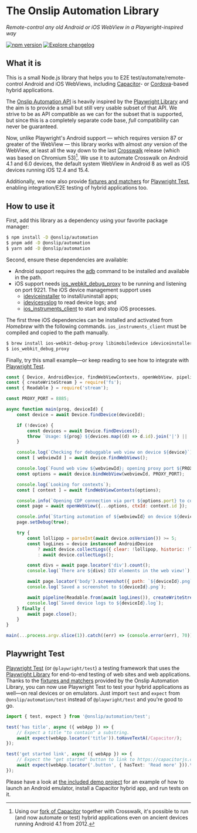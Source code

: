 # The Onslip Automation Library

*Remote-control any old Android or iOS WebView in a Playwright-inspired way*

[![npm version](https://badge.fury.io/js/%40onslip%2Fautomation.svg)](https://badge.fury.io/js/%40onslip%2Fautomation)
[![Explore changelog](https://img.shields.io/badge/changelog-explore-brightgreen)](https://changelogs.xyz/@onslip/automation)

## What it is

This is a small Node.js library that helps you to E2E test/automate/remote-control Android and iOS WebViews, including
[Capacitor]- or [Cordova]-based hybrid applications.

The [Onslip Automation API](docs/index/README.md) is heavily inspired by the [Playwright Library] and the aim is to
provide a small but still very usable subset of that API. We strive to be as API compatible as we can for the subset
that is supported, but since this is a completely separate code base, *full* compatibility can never be guaranteed.

Now, unlike Playwright's Android support — which requires version 87 or greater of the WebView — this library works with
almost *any* version of the WebView, at least all the way down to the last [Crosswalk] release (which was based on
Chromium 53)[^1]. We use it to automate Crosswalk on Android 4.1 and 6.0 devices, the default system WebView in Android
8 as well as iOS devices running iOS 12.4 and 15.4.

Additionally, we now also provide [fixtures and matchers](docs/test/README.md) for [Playwright Test](#playwright-test),
enabling integration/E2E testing of hybrid applications too.

## How to use it

First, add this library as a dependency using your favorite package manager:

```sh
$ npm install -D @onslip/automation
$ pnpm add -D @onslip/automation
$ yarn add -D @onslip/automation
```

Second, ensure these dependencies are available:

* Android support requires the [adb] command to be installed and available in the path.
* iOS support needs [ios_webkit_debug_proxy] to be running and listening on port 9221. The iOS device management support
  uses
  * [ideviceinstaller] to install/uninstall apps;
  * [idevicesyslog] to read device logs; and
  * [ios_instruments_client] to start and stop iOS processes.

The first three iOS dependencies can be installed and activated from *Homebrew* with the following commands.
`ios_instruments_client` must be compiled and copied to the path manually.

```sh
$ brew install ios-webkit-debug-proxy libimobiledevice ideviceinstaller
$ ios_webkit_debug_proxy
```

Finally, try this small example—or keep reading to see how to integrate with [Playwright Test](#playwright-test).

```js
const { Device, AndroidDevice, findWebViewContexts, openWebView, pipeline } = require('@onslip/automation');
const { createWriteStream } = require('fs');
const { Readable } = require('stream');

const PROXY_PORT = 8885;

async function main(prog, deviceId) {
    const device = await Device.findDevice(deviceId);

    if (!device) {
        const devices = await Device.findDevices();
        throw `Usage: ${prog} ${devices.map((d) => d.id).join('|') || '<device>'}`;
    }

    console.log(`Checking for debuggable web view on device ${device}`);
    const [ webviewId ] = await device.findWebViews();

    console.log(`Found web view ${webviewId}; opening proxy port ${PROXY_PORT}`);
    const options = await device.bindWebView(webviewId, PROXY_PORT);

    console.log(`Looking for contexts`);
    const [ context ] = await findWebViewContexts(options);

    console.info(`Opening CDP connection via port ${options.port} to context ${context.id} <${context.url}>`);
    const page = await openWebView({...options, ctxId: context.id });

    console.info(`Starting automation of ${webviewId} on device ${device}`);
    page.setDebug(true);

    try {
        const lollipop = parseInt(await device.osVersion()) >= 5;
        const logLines = device instanceof AndroidDevice
            ? await device.collectLogs({ clear: !lollipop, historic: !lollipop, filterspecs: ['*:D'] })
            : await device.collectLogs();

        const divs = await page.locator('div').count();
        console.log(`There are ${divs} DIV elements in the web view!`);

        await page.locator('body').screenshot({ path: `${deviceId}.png` });
        console.log(`Saved a screenshot to ${deviceId}.png`);

        await pipeline(Readable.from(await logLines()), createWriteStream(`${deviceId}.log`));
        console.log(`Saved device logs to ${deviceId}.log`);
    } finally {
        await page.close();
    }
}

main(...process.argv.slice(1)).catch((err) => (console.error(err), 70)).then(process.exit);
```

## Playwright Test

[Playwright Test] (or `@playwright/test`) a testing framework that uses the [Playwright Library] for end-to-end testing
of web sites and web applications. Thanks to the [fixtures and matchers](docs/test/README.md) provided by the Onslip
Automation Library, you can now use Playwright Test to test your hybrid applications as well—on real devices or on
emulators. Just import `test` and `expect` from `@onslip/automation/test` instead of `@playwright/test` and you're good
to go.

```ts
import { test, expect } from '@onslip/automation/test';

test('has title', async ({ webApp }) => {
    // Expect a title "to contain" a substring.
    await expect(webApp.locator('title')).toHaveTextA(/Capacitor/);
});

test('get started link', async ({ webApp }) => {
    // Expect the "get started" button to link to https://capacitorjs.com.
    await expect(webApp.locator('.button', { hasText: 'Read more' })).toHaveAttributeA('href', 'https://capacitorjs.com');
});
```

Please have a look at [the included demo project](tests/) for an example of how to launch an Android emulator, install a
Capacitor hybrid app, and run tests on it.

[Capacitor]:              https://capacitorjs.com/
[Cordova]:                https://cordova.apache.org/
[Crosswalk]:              https://github.com/crosswalk-project
[Playwright Library]:     https://playwright.dev/docs/library
[Playwright Test]:        https://playwright.dev/docs/intro

[adb]:                    https://developer.android.com/studio/command-line/adb
[ios_webkit_debug_proxy]: https://github.com/google/ios-webkit-debug-proxy
[ideviceinstaller]:       https://github.com/libimobiledevice/ideviceinstaller
[idevicesyslog]:          https://github.com/libimobiledevice/libimobiledevice
[ios_instruments_client]: https://github.com/troybowman/ios_instruments_client

[^1]: Using our [fork of Capacitor](https://github.com/Onslip/capacitor-android-v16) together with Crosswalk, it's
      possible to run (and now automate or test) hybrid applications even on ancient devices running Android 4.1 from
      2012.
